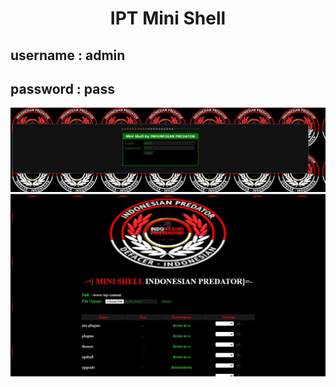 <h1><p align="center"> IPT Mini Shell </p></h1>

## username : admin
## password : pass
<img src="https://raw.githubusercontent.com/1337r0j4n/php-backdoors/main/.img/38.jpeg">
<img src="https://raw.githubusercontent.com/1337r0j4n/php-backdoors/main/.img/39.jpeg">
